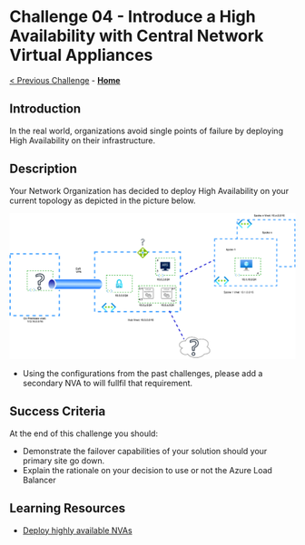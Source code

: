 # Challenge 04 - Introduce a High Availability with Central Network Virtual Appliances

[< Previous Challenge](./Challenge-03.md) - **[Home](../README.md)**


## Introduction
  
In the real world, organizations avoid single points of failure by deploying High Availability on their infrastructure. 

## Description

Your Network Organization has decided to deploy High Availability on your current topology as depicted in the picture below. 

![ARS_SDWAN](./Resources/media/azurerouteserver-challenge4.png)
  
- Using the configurations from the past challenges, please add a secondary NVA to will fullfil that requirement.

## Success Criteria

At the end of this challenge you should: 

- Demonstrate the failover capabilities of your solution should your primary site go down.
- Explain the rationale on your decision to use or not the Azure Load Balancer


## Learning Resources

- [Deploy highly available NVAs](https://docs.microsoft.com/en-us/azure/architecture/reference-architectures/dmz/nva-ha#azure-route-server)

